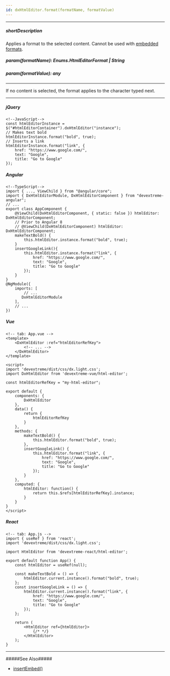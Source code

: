 ```yaml
---
id: dxHtmlEditor.format(formatName, formatValue)
---
```

---
##### shortDescription
Applies a format to the selected content. Cannot be used with [embedded formats](/concepts/05%20UI%20Components/HtmlEditor/10%20Formats/00%20Formats.md '/Documentation/Guide/UI_Components/HtmlEditor/Formats/').

##### param(formatName): Enums.HtmlEditorFormat | String
<!-- %param(formatName)% -->

##### param(formatValue): any
<!-- %param(formatValue)% -->

---
If no content is selected, the format applies to the character typed next.

---
##### jQuery

    <!--JavaScript-->
    const htmlEditorInstance = $("#htmlEditorContainer").dxHtmlEditor("instance");
    // Makes text bold
    htmlEditorInstance.format("bold", true); 
    // Inserts a link
    htmlEditorInstance.format("link", { 
        href: "https://www.google.com/", 
        text: "Google", 
        title: "Go to Google" 
    });

##### Angular

    <!--TypeScript-->
    import { ..., ViewChild } from "@angular/core";
    import { DxHtmlEditorModule, DxHtmlEditorComponent } from "devextreme-angular";
    // ...
    export class AppComponent {
        @ViewChild(DxHtmlEditorComponent, { static: false }) htmlEditor: DxHtmlEditorComponent;
        // Prior to Angular 8
        // @ViewChild(DxHtmlEditorComponent) htmlEditor: DxHtmlEditorComponent;
        makeTextBold() {
            this.htmlEditor.instance.format("bold", true);
        }
        insertGoogleLink(){
            this.htmlEditor.instance.format("link", { 
                href: "https://www.google.com/", 
                text: "Google", 
                title: "Go to Google" 
            });
        }
    }
    @NgModule({
        imports: [
            // ...
           DxHtmlEditorModule
        ],
        // ...
    })

##### Vue

    <!-- tab: App.vue -->
    <template>
        <DxHtmlEditor :ref="htmlEditorRefKey">
            <!-- ... -->
        </DxHtmlEditor>
    </template>

    <script>
    import 'devextreme/dist/css/dx.light.css';
    import DxHtmlEditor from 'devextreme-vue/html-editor';

    const htmlEditorRefKey = "my-html-editor";

    export default {
        components: {
            DxHtmlEditor
        },
        data() {
            return {
                htmlEditorRefKey
            }
        },
        methods: {
            makeTextBold() {
                this.htmlEditor.format("bold", true);
            },
            insertGoogleLink() {
                this.htmlEditor.format("link", { 
                    href: "https://www.google.com/", 
                    text: "Google", 
                    title: "Go to Google" 
                });
            }
        },
        computed: {
            htmlEditor: function() {
                return this.$refs[htmlEditorRefKey].instance;
            }
        }
    }
    </script>

##### React

    <!-- tab: App.js -->
    import { useRef } from 'react';
    import 'devextreme/dist/css/dx.light.css';

    import HtmlEditor from 'devextreme-react/html-editor';

    export default function App() {
        const htmlEditor = useRef(null);
        
        const makeTextBold = () => {
            htmlEditor.current.instance().format("bold", true);
        };
        const insertGoogleLink = () => {
            htmlEditor.current.instance().format("link", { 
                href: "https://www.google.com/", 
                text: "Google", 
                title: "Go to Google" 
            });
        };

        return (
            <HtmlEditor ref={htmlEditor}>
                {/* */}
            </HtmlEditor>
        );
    }

---

#####See Also#####
- [insertEmbed()](/api-reference/10%20UI%20Components/dxHtmlEditor/3%20Methods/insertEmbed(index_type_config).md '/Documentation/ApiReference/UI_Components/dxHtmlEditor/Methods/#insertEmbedindex_type_config')

<!-- import * from 'api-reference\10 UI Components\dxHtmlEditor\3 Methods\formatLine(index_length_formatName_formatValue).md' -->
